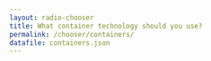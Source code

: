 ```yaml
---
layout: radio-chooser
title: What container technology should you use?
permalink: /chooser/containers/
datafile: containers.json
---
```

